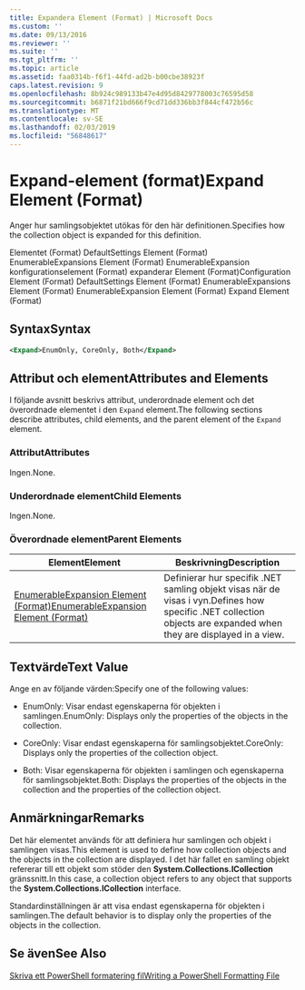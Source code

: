 ```yaml
---
title: Expandera Element (Format) | Microsoft Docs
ms.custom: ''
ms.date: 09/13/2016
ms.reviewer: ''
ms.suite: ''
ms.tgt_pltfrm: ''
ms.topic: article
ms.assetid: faa0314b-f6f1-44fd-ad2b-b00cbe38923f
caps.latest.revision: 9
ms.openlocfilehash: 8b924c989133b47e4d95d8429778003c76595d58
ms.sourcegitcommit: b6871f21bd666f9cd71dd336bb3f844cf472b56c
ms.translationtype: MT
ms.contentlocale: sv-SE
ms.lasthandoff: 02/03/2019
ms.locfileid: "56848617"
---
```

# <a name="expand-element-format"></a><span data-ttu-id="176e0-102">Expand-element (format)</span><span class="sxs-lookup"><span data-stu-id="176e0-102">Expand Element (Format)</span></span>

<span data-ttu-id="176e0-103">Anger hur samlingsobjektet utökas för den här definitionen.</span><span class="sxs-lookup"><span data-stu-id="176e0-103">Specifies how the collection object is expanded for this definition.</span></span>

<span data-ttu-id="176e0-104">Elementet (Format) DefaultSettings Element (Format) EnumerableExpansions Element (Format) EnumerableExpansion konfigurationselement (Format) expanderar Element (Format)</span><span class="sxs-lookup"><span data-stu-id="176e0-104">Configuration Element (Format) DefaultSettings Element (Format) EnumerableExpansions Element (Format) EnumerableExpansion Element (Format) Expand Element (Format)</span></span>

## <a name="syntax"></a><span data-ttu-id="176e0-105">Syntax</span><span class="sxs-lookup"><span data-stu-id="176e0-105">Syntax</span></span>

```xml
<Expand>EnumOnly, CoreOnly, Both</Expand>
```

## <a name="attributes-and-elements"></a><span data-ttu-id="176e0-106">Attribut och element</span><span class="sxs-lookup"><span data-stu-id="176e0-106">Attributes and Elements</span></span>

<span data-ttu-id="176e0-107">I följande avsnitt beskrivs attribut, underordnade element och det överordnade elementet i den `Expand` element.</span><span class="sxs-lookup"><span data-stu-id="176e0-107">The following sections describe attributes, child elements, and the parent element of the `Expand` element.</span></span>

### <a name="attributes"></a><span data-ttu-id="176e0-108">Attribut</span><span class="sxs-lookup"><span data-stu-id="176e0-108">Attributes</span></span>

<span data-ttu-id="176e0-109">Ingen.</span><span class="sxs-lookup"><span data-stu-id="176e0-109">None.</span></span>

### <a name="child-elements"></a><span data-ttu-id="176e0-110">Underordnade element</span><span class="sxs-lookup"><span data-stu-id="176e0-110">Child Elements</span></span>

<span data-ttu-id="176e0-111">Ingen.</span><span class="sxs-lookup"><span data-stu-id="176e0-111">None.</span></span>

### <a name="parent-elements"></a><span data-ttu-id="176e0-112">Överordnade element</span><span class="sxs-lookup"><span data-stu-id="176e0-112">Parent Elements</span></span>

|<span data-ttu-id="176e0-113">Element</span><span class="sxs-lookup"><span data-stu-id="176e0-113">Element</span></span>|<span data-ttu-id="176e0-114">Beskrivning</span><span class="sxs-lookup"><span data-stu-id="176e0-114">Description</span></span>|
|-------------|-----------------|
|[<span data-ttu-id="176e0-115">EnumerableExpansion Element (Format)</span><span class="sxs-lookup"><span data-stu-id="176e0-115">EnumerableExpansion Element (Format)</span></span>](./enumerableexpansion-element-format.md)|<span data-ttu-id="176e0-116">Definierar hur specifik .NET samling objekt visas när de visas i vyn.</span><span class="sxs-lookup"><span data-stu-id="176e0-116">Defines how specific .NET collection objects are expanded when they are displayed in a view.</span></span>|

## <a name="text-value"></a><span data-ttu-id="176e0-117">Textvärde</span><span class="sxs-lookup"><span data-stu-id="176e0-117">Text Value</span></span>

<span data-ttu-id="176e0-118">Ange en av följande värden:</span><span class="sxs-lookup"><span data-stu-id="176e0-118">Specify one of the following values:</span></span>

- <span data-ttu-id="176e0-119">EnumOnly: Visar endast egenskaperna för objekten i samlingen.</span><span class="sxs-lookup"><span data-stu-id="176e0-119">EnumOnly: Displays only the properties of the objects in the collection.</span></span>

- <span data-ttu-id="176e0-120">CoreOnly: Visar endast egenskaperna för samlingsobjektet.</span><span class="sxs-lookup"><span data-stu-id="176e0-120">CoreOnly: Displays only the properties of the collection object.</span></span>

- <span data-ttu-id="176e0-121">Both: Visar egenskaperna för objekten i samlingen och egenskaperna för samlingsobjektet.</span><span class="sxs-lookup"><span data-stu-id="176e0-121">Both: Displays the properties of the objects in the collection and the properties of the collection object.</span></span>

## <a name="remarks"></a><span data-ttu-id="176e0-122">Anmärkningar</span><span class="sxs-lookup"><span data-stu-id="176e0-122">Remarks</span></span>

<span data-ttu-id="176e0-123">Det här elementet används för att definiera hur samlingen och objekt i samlingen visas.</span><span class="sxs-lookup"><span data-stu-id="176e0-123">This element is used to define how collection objects and the objects in the collection are displayed.</span></span> <span data-ttu-id="176e0-124">I det här fallet en samling objekt refererar till ett objekt som stöder den **System.Collections.ICollection** gränssnitt.</span><span class="sxs-lookup"><span data-stu-id="176e0-124">In this case, a collection object refers to any object that supports the  **System.Collections.ICollection** interface.</span></span>

<span data-ttu-id="176e0-125">Standardinställningen är att visa endast egenskaperna för objekten i samlingen.</span><span class="sxs-lookup"><span data-stu-id="176e0-125">The default behavior is to display only the properties of the objects in the collection.</span></span>

## <a name="see-also"></a><span data-ttu-id="176e0-126">Se även</span><span class="sxs-lookup"><span data-stu-id="176e0-126">See Also</span></span>

[<span data-ttu-id="176e0-127">Skriva ett PowerShell formatering fil</span><span class="sxs-lookup"><span data-stu-id="176e0-127">Writing a PowerShell Formatting File</span></span>](./writing-a-powershell-formatting-file.md)
